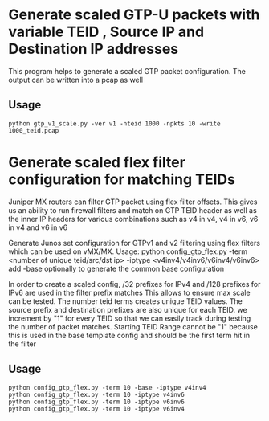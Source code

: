 # Generate scaled GTP-U packets with variable TEID , Source IP and Destination IP addresses 
This program helps to generate a scaled GTP packet configuration. The output can be written into a pcap as well

## Usage
```
python gtp_v1_scale.py -ver v1 -nteid 1000 -npkts 10 -write 1000_teid.pcap
```

# Generate scaled flex filter configuration for matching TEIDs
Juniper MX routers can filter GTP packet using flex filter offsets. This gives us an ability to run firewall filters and match on GTP TEID header as well as the inner IP headers for various combinations such as v4 in v4, v4 in v6, v6 in v4 and v6 in v6

Generate Junos set configuration for GTPv1 and v2 filtering using flex filters which can be used on vMX/MX.
Usage: python config_gtp_flex.py -term <number of unique teid/src/dst ip> -iptype <v4inv4/v4inv6/v6inv4/v6inv6>
add -base optionally to generate the common base configuration

In order to create a scaled config, /32 prefixes for IPv4 and /128 prefixes for IPv6 are used in the filter prefix matches
This allows to ensure max scale can be tested.
The number teid terms creates unique TEID values. The source prefix and destination prefixes are also unique for each TEID.
we increment by "1" for every TEID so that we can easily track during testing the number of packet matches.
Starting TEID Range cannot be "1" because this is used in the base template config and should be the first term hit in the filter

## Usage

```
python config_gtp_flex.py -term 10 -base -iptype v4inv4
python config_gtp_flex.py -term 10 -iptype v4inv6
python config_gtp_flex.py -term 10 -iptype v6inv6
python config_gtp_flex.py -term 10 -iptype v6inv4
```
